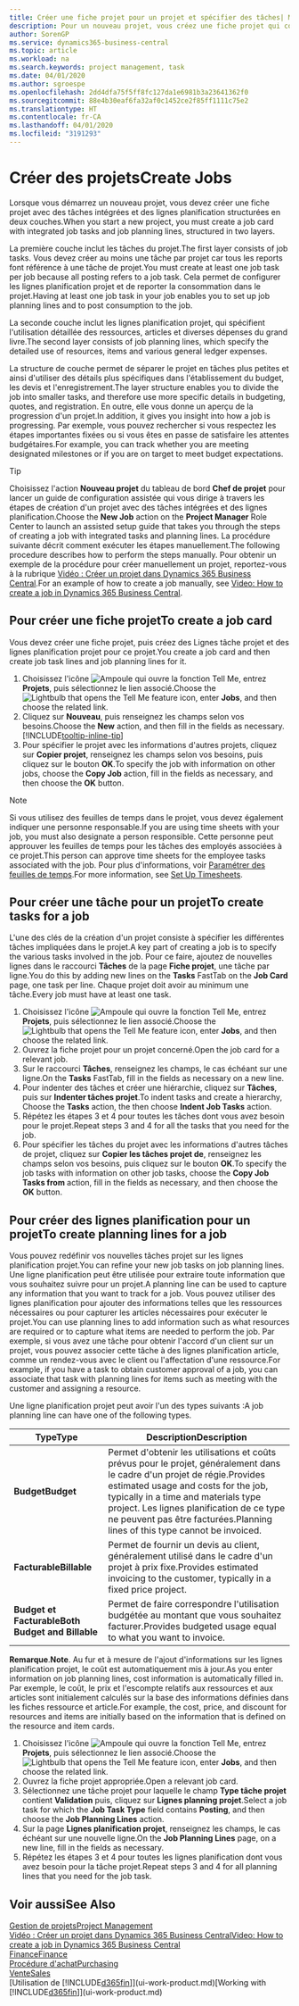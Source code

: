 ```yaml
---
title: Créer une fiche projet pour un projet et spécifier des tâches| Microsoft Docs
description: Pour un nouveau projet, vous créez une fiche projet qui contient les tâches projet et les lignes planification, pour vous aider à gérer la progression et les budgets.
author: SorenGP
ms.service: dynamics365-business-central
ms.topic: article
ms.workload: na
ms.search.keywords: project management, task
ms.date: 04/01/2020
ms.author: sgroespe
ms.openlocfilehash: 2dd4dfa75f5ff8fc127da1e6981b3a23641362f0
ms.sourcegitcommit: 88e4b30eaf6fa32af0c1452ce2f85ff1111c75e2
ms.translationtype: HT
ms.contentlocale: fr-CA
ms.lasthandoff: 04/01/2020
ms.locfileid: "3191293"
---
```

# <a name="create-jobs"></a><span data-ttu-id="153ad-103">Créer des projets</span><span class="sxs-lookup"><span data-stu-id="153ad-103">Create Jobs</span></span>
<span data-ttu-id="153ad-104">Lorsque vous démarrez un nouveau projet, vous devez créer une fiche projet avec des tâches intégrées et des lignes planification structurées en deux couches.</span><span class="sxs-lookup"><span data-stu-id="153ad-104">When you start a new project, you must create a job card with integrated job tasks and job planning lines, structured in two layers.</span></span>  

<span data-ttu-id="153ad-105">La première couche inclut les tâches du projet.</span><span class="sxs-lookup"><span data-stu-id="153ad-105">The first layer consists of job tasks.</span></span> <span data-ttu-id="153ad-106">Vous devez créer au moins une tâche par projet car tous les reports font référence à une tâche de projet.</span><span class="sxs-lookup"><span data-stu-id="153ad-106">You must create at least one job task per job because all posting refers to a job task.</span></span> <span data-ttu-id="153ad-107">Cela permet de configurer les lignes planification projet et de reporter la consommation dans le projet.</span><span class="sxs-lookup"><span data-stu-id="153ad-107">Having at least one job task in your job enables you to set up job planning lines and to post consumption to the job.</span></span>

<span data-ttu-id="153ad-108">La seconde couche inclut les lignes planification projet, qui spécifient l'utilisation détaillée des ressources, articles et diverses dépenses du grand livre.</span><span class="sxs-lookup"><span data-stu-id="153ad-108">The second layer consists of job planning lines, which specify the detailed use of resources, items and various general ledger expenses.</span></span>

<span data-ttu-id="153ad-109">La structure de couche permet de séparer le projet en tâches plus petites et ainsi d'utiliser des détails plus spécifiques dans l'établissement du budget, les devis et l'enregistrement.</span><span class="sxs-lookup"><span data-stu-id="153ad-109">The layer structure enables you to divide the job into smaller tasks, and therefore use more specific details in budgeting, quotes, and registration.</span></span> <span data-ttu-id="153ad-110">En outre, elle vous donne un aperçu de la progression d'un projet.</span><span class="sxs-lookup"><span data-stu-id="153ad-110">In addition, it gives you insight into how a job is progressing.</span></span> <span data-ttu-id="153ad-111">Par exemple, vous pouvez rechercher si vous respectez les étapes importantes fixées ou si vous êtes en passe de satisfaire les attentes budgétaires.</span><span class="sxs-lookup"><span data-stu-id="153ad-111">For example, you can track whether you are meeting designated milestones or if you are on target to meet budget expectations.</span></span>

> [!TIP]
> <span data-ttu-id="153ad-112">Choisissez l'action **Nouveau projet** du tableau de bord **Chef de projet** pour lancer un guide de configuration assistée qui vous dirige à travers les étapes de création d'un projet avec des tâches intégrées et des lignes planification.</span><span class="sxs-lookup"><span data-stu-id="153ad-112">Choose the **New Job** action on the **Project Manager** Role Center to launch an assisted setup guide that takes you through the steps of creating a job with integrated tasks and planning lines.</span></span> <span data-ttu-id="153ad-113">La procédure suivante décrit comment exécuter les étapes manuellement.</span><span class="sxs-lookup"><span data-stu-id="153ad-113">The following procedure describes how to perform the steps manually.</span></span> <span data-ttu-id="153ad-114">Pour obtenir un exemple de la procédure pour créer manuellement un projet, reportez-vous à la rubrique [Vidéo : Créer un projet dans Dynamics 365 Business Central](https://www.youtube.com/watch?v=VqaPWr7BWmw).</span><span class="sxs-lookup"><span data-stu-id="153ad-114">For an example of how to create a job manually, see [Video: How to create a job in Dynamics 365 Business Central](https://www.youtube.com/watch?v=VqaPWr7BWmw).</span></span>

## <a name="to-create-a-job-card"></a><span data-ttu-id="153ad-115">Pour créer une fiche projet</span><span class="sxs-lookup"><span data-stu-id="153ad-115">To create a job card</span></span>
<span data-ttu-id="153ad-116">Vous devez créer une fiche projet, puis créez des Lignes tâche projet et des lignes planification projet pour ce projet.</span><span class="sxs-lookup"><span data-stu-id="153ad-116">You create a job card and then create job task lines and job planning lines for it.</span></span>

1. <span data-ttu-id="153ad-117">Choisissez l'icône ![Ampoule qui ouvre la fonction Tell Me](media/ui-search/search_small.png "Dites-moi ce que vous voulez faire"), entrez **Projets**, puis sélectionnez le lien associé.</span><span class="sxs-lookup"><span data-stu-id="153ad-117">Choose the ![Lightbulb that opens the Tell Me feature](media/ui-search/search_small.png "Tell me what you want to do") icon, enter **Jobs**, and then choose the related link.</span></span>  
2. <span data-ttu-id="153ad-118">Cliquez sur **Nouveau**, puis renseignez les champs selon vos besoins.</span><span class="sxs-lookup"><span data-stu-id="153ad-118">Choose the **New** action, and then fill in the fields as necessary.</span></span> [!INCLUDE[tooltip-inline-tip](includes/tooltip-inline-tip_md.md)]
3. <span data-ttu-id="153ad-119">Pour spécifier le projet avec les informations d'autres projets, cliquez sur **Copier projet**, renseignez les champs selon vos besoins, puis cliquez sur le bouton **OK**.</span><span class="sxs-lookup"><span data-stu-id="153ad-119">To specify the job with information on other jobs, choose the **Copy Job** action, fill in the fields as necessary, and then choose the **OK** button.</span></span>

> [!NOTE]  
>   <span data-ttu-id="153ad-120">Si vous utilisez des feuilles de temps dans le projet, vous devez également indiquer une personne responsable.</span><span class="sxs-lookup"><span data-stu-id="153ad-120">If you are using time sheets with your job, you must also designate a person responsible.</span></span> <span data-ttu-id="153ad-121">Cette personne peut approuver les feuilles de temps pour les tâches des employés associées à ce projet.</span><span class="sxs-lookup"><span data-stu-id="153ad-121">This person can approve time sheets for the employee tasks associated with the job.</span></span> <span data-ttu-id="153ad-122">Pour plus d'informations, voir [Paramétrer des feuilles de temps](projects-how-setup-time-sheets.md).</span><span class="sxs-lookup"><span data-stu-id="153ad-122">For more information, see [Set Up Timesheets](projects-how-setup-time-sheets.md).</span></span>

## <a name="to-create-tasks-for-a-job"></a><span data-ttu-id="153ad-123">Pour créer une tâche pour un projet</span><span class="sxs-lookup"><span data-stu-id="153ad-123">To create tasks for a job</span></span>
<span data-ttu-id="153ad-124">L'une des clés de la création d'un projet consiste à spécifier les différentes tâches impliquées dans le projet.</span><span class="sxs-lookup"><span data-stu-id="153ad-124">A key part of creating a job is to specify the various tasks involved in the job.</span></span> <span data-ttu-id="153ad-125">Pour ce faire, ajoutez de nouvelles lignes dans le raccourci **Tâches** de la page **Fiche projet**, une tâche par ligne.</span><span class="sxs-lookup"><span data-stu-id="153ad-125">You do this by adding new lines on the **Tasks** FastTab on the **Job Card** page, one task per line.</span></span> <span data-ttu-id="153ad-126">Chaque projet doit avoir au minimum une tâche.</span><span class="sxs-lookup"><span data-stu-id="153ad-126">Every job must have at least one task.</span></span>

1. <span data-ttu-id="153ad-127">Choisissez l'icône ![Ampoule qui ouvre la fonction Tell Me](media/ui-search/search_small.png "Dites-moi ce que vous voulez faire"), entrez **Projets**, puis sélectionnez le lien associé.</span><span class="sxs-lookup"><span data-stu-id="153ad-127">Choose the ![Lightbulb that opens the Tell Me feature](media/ui-search/search_small.png "Tell me what you want to do") icon, enter **Jobs**, and then choose the related link.</span></span>
2. <span data-ttu-id="153ad-128">Ouvrez la fiche projet pour un projet concerné.</span><span class="sxs-lookup"><span data-stu-id="153ad-128">Open the job card for a relevant job.</span></span>
3. <span data-ttu-id="153ad-129">Sur le raccourci **Tâches**, renseignez les champs, le cas échéant sur une ligne.</span><span class="sxs-lookup"><span data-stu-id="153ad-129">On the **Tasks** FastTab, fill in the fields as necessary on a new line.</span></span>
4. <span data-ttu-id="153ad-130">Pour indenter des tâches et créer une hiérarchie, cliquez sur **Tâches**, puis sur **Indenter tâches projet**.</span><span class="sxs-lookup"><span data-stu-id="153ad-130">To indent tasks and create a hierarchy, Choose the **Tasks** action, the then choose **Indent Job Tasks** action.</span></span>
5. <span data-ttu-id="153ad-131">Répétez les étapes 3 et 4 pour toutes les tâches dont vous avez besoin pour le projet.</span><span class="sxs-lookup"><span data-stu-id="153ad-131">Repeat steps 3 and 4 for all the tasks that you need for the job.</span></span>
6. <span data-ttu-id="153ad-132">Pour spécifier les tâches du projet avec les informations d'autres tâches de projet, cliquez sur **Copier les tâches projet de**, renseignez les champs selon vos besoins, puis cliquez sur le bouton **OK**.</span><span class="sxs-lookup"><span data-stu-id="153ad-132">To specify the job tasks with information on other job tasks, choose the **Copy Job Tasks from** action, fill in the fields as necessary, and then choose the **OK** button.</span></span>

## <a name="to-create-planning-lines-for-a-job"></a><span data-ttu-id="153ad-133">Pour créer des lignes planification pour un projet</span><span class="sxs-lookup"><span data-stu-id="153ad-133">To create planning lines for a job</span></span>
<span data-ttu-id="153ad-134">Vous pouvez redéfinir vos nouvelles tâches projet sur les lignes planification projet.</span><span class="sxs-lookup"><span data-stu-id="153ad-134">You can refine your new job tasks on job planning lines.</span></span> <span data-ttu-id="153ad-135">Une ligne planification peut être utilisée pour extraire toute information que vous souhaitez suivre pour un projet.</span><span class="sxs-lookup"><span data-stu-id="153ad-135">A planning line can be used to capture any information that you want to track for a job.</span></span> <span data-ttu-id="153ad-136">Vous pouvez utiliser des lignes planification pour ajouter des informations telles que les ressources nécessaires ou pour capturer les articles nécessaires pour exécuter le projet.</span><span class="sxs-lookup"><span data-stu-id="153ad-136">You can use planning lines to add information such as what resources are required or to capture what items are needed to perform the job.</span></span> <span data-ttu-id="153ad-137">Par exemple, si vous avez une tâche pour obtenir l'accord d'un client sur un projet, vous pouvez associer cette tâche à des lignes planification article, comme un rendez-vous avec le client ou l'affectation d'une ressource.</span><span class="sxs-lookup"><span data-stu-id="153ad-137">For example, if you have a task to obtain customer approval of a job, you can associate that task with planning lines for items such as meeting with the customer and assigning a resource.</span></span>  

<span data-ttu-id="153ad-138">Une ligne planification projet peut avoir l'un des types suivants :</span><span class="sxs-lookup"><span data-stu-id="153ad-138">A job planning line can have one of the following types.</span></span>  

| <span data-ttu-id="153ad-139">Type</span><span class="sxs-lookup"><span data-stu-id="153ad-139">Type</span></span> | <span data-ttu-id="153ad-140">Description</span><span class="sxs-lookup"><span data-stu-id="153ad-140">Description</span></span> |
| --- | --- |
| <span data-ttu-id="153ad-141">**Budget**</span><span class="sxs-lookup"><span data-stu-id="153ad-141">**Budget**</span></span> |<span data-ttu-id="153ad-142">Permet d'obtenir les utilisations et coûts prévus pour le projet, généralement dans le cadre d'un projet de régie.</span><span class="sxs-lookup"><span data-stu-id="153ad-142">Provides estimated usage and costs for the job, typically in a time and materials type project.</span></span> <span data-ttu-id="153ad-143">Les lignes planification de ce type ne peuvent pas être facturées.</span><span class="sxs-lookup"><span data-stu-id="153ad-143">Planning lines of this type cannot be invoiced.</span></span> |
| <span data-ttu-id="153ad-144">**Facturable**</span><span class="sxs-lookup"><span data-stu-id="153ad-144">**Billable**</span></span> |<span data-ttu-id="153ad-145">Permet de fournir un devis au client, généralement utilisé dans le cadre d'un projet à prix fixe.</span><span class="sxs-lookup"><span data-stu-id="153ad-145">Provides estimated invoicing to the customer, typically in a fixed price project.</span></span> |
| <span data-ttu-id="153ad-146">**Budget et Facturable**</span><span class="sxs-lookup"><span data-stu-id="153ad-146">**Both Budget and Billable**</span></span> |<span data-ttu-id="153ad-147">Permet de faire correspondre l'utilisation budgétée au montant que vous souhaitez facturer.</span><span class="sxs-lookup"><span data-stu-id="153ad-147">Provides budgeted usage equal to what you want to invoice.</span></span> |

<span data-ttu-id="153ad-148">**Remarque**.</span><span class="sxs-lookup"><span data-stu-id="153ad-148">**Note**.</span></span> <span data-ttu-id="153ad-149">Au fur et à mesure de l'ajout d'informations sur les lignes planification projet, le coût est automatiquement mis à jour.</span><span class="sxs-lookup"><span data-stu-id="153ad-149">As you enter information on job planning lines, cost information is automatically filled in.</span></span> <span data-ttu-id="153ad-150">Par exemple, le coût, le prix et l'escompte relatifs aux ressources et aux articles sont initialement calculés sur la base des informations définies dans les fiches ressource et article.</span><span class="sxs-lookup"><span data-stu-id="153ad-150">For example, the cost, price, and discount for resources and items are initially based on the information that is defined on the resource and item cards.</span></span>

1. <span data-ttu-id="153ad-151">Choisissez l'icône ![Ampoule qui ouvre la fonction Tell Me](media/ui-search/search_small.png "Dites-moi ce que vous voulez faire"), entrez **Projets**, puis sélectionnez le lien associé.</span><span class="sxs-lookup"><span data-stu-id="153ad-151">Choose the ![Lightbulb that opens the Tell Me feature](media/ui-search/search_small.png "Tell me what you want to do") icon, enter **Jobs**, and then choose the related link.</span></span>
2. <span data-ttu-id="153ad-152">Ouvrez la fiche projet appropriée.</span><span class="sxs-lookup"><span data-stu-id="153ad-152">Open a relevant job card.</span></span>
3. <span data-ttu-id="153ad-153">Sélectionnez une tâche projet pour laquelle le champ **Type tâche projet** contient **Validation** puis, cliquez sur **Lignes planning projet**.</span><span class="sxs-lookup"><span data-stu-id="153ad-153">Select a job task for which the **Job Task Type** field contains **Posting**, and then choose the **Job Planning Lines** action.</span></span>  
4. <span data-ttu-id="153ad-154">Sur la page **Lignes planification projet**, renseignez les champs, le cas échéant sur une nouvelle ligne.</span><span class="sxs-lookup"><span data-stu-id="153ad-154">On the **Job Planning Lines** page, on a new line, fill in the fields as necessary.</span></span>
5. <span data-ttu-id="153ad-155">Répétez les étapes 3 et 4 pour toutes les lignes planification dont vous avez besoin pour la tâche projet.</span><span class="sxs-lookup"><span data-stu-id="153ad-155">Repeat steps 3 and 4 for all planning lines that you need for the job task.</span></span>

## <a name="see-also"></a><span data-ttu-id="153ad-156">Voir aussi</span><span class="sxs-lookup"><span data-stu-id="153ad-156">See Also</span></span>

[<span data-ttu-id="153ad-157">Gestion de projets</span><span class="sxs-lookup"><span data-stu-id="153ad-157">Project Management</span></span>](projects-manage-projects.md)  
[<span data-ttu-id="153ad-158">Vidéo : Créer un projet dans Dynamics 365 Business Central</span><span class="sxs-lookup"><span data-stu-id="153ad-158">Video: How to create a job in Dynamics 365 Business Central</span></span>](https://www.youtube.com/watch?v=VqaPWr7BWmw)  
[<span data-ttu-id="153ad-159">Finance</span><span class="sxs-lookup"><span data-stu-id="153ad-159">Finance</span></span>](finance.md)  
[<span data-ttu-id="153ad-160">Procédure d'achat</span><span class="sxs-lookup"><span data-stu-id="153ad-160">Purchasing</span></span>](purchasing-manage-purchasing.md)  
[<span data-ttu-id="153ad-161">Vente</span><span class="sxs-lookup"><span data-stu-id="153ad-161">Sales</span></span>](sales-manage-sales.md)  
<span data-ttu-id="153ad-162">[Utilisation de [!INCLUDE[d365fin](includes/d365fin_md.md)]](ui-work-product.md)</span><span class="sxs-lookup"><span data-stu-id="153ad-162">[Working with [!INCLUDE[d365fin](includes/d365fin_md.md)]](ui-work-product.md)</span></span>  
